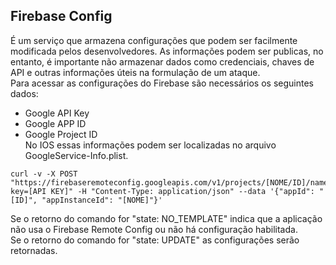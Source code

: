 ## Firebase Config
É um serviço que armazena configurações que podem ser facilmente modificada pelos desenvolvedores. As informações podem ser publicas, no entanto, é importante não armazenar dados como credenciais, chaves de API e outras informações úteis na formulação de um ataque.<br>
Para acessar as configurações do Firebase são necessários os seguintes dados:<br>
- Google API Key
- Google APP ID
- Google Project ID<br>
No IOS essas informações podem ser localizadas no arquivo GoogleService-Info.plist. 
```
curl -v -X POST "https://firebaseremoteconfig.googleapis.com/v1/projects/[NOME/ID]/namespaces/firebase:fetch?key=[API KEY]" -H "Content-Type: application/json" --data '{"appId": "[ID]", "appInstanceId": "[NOME]"}'
```
Se o retorno do comando for "state: NO_TEMPLATE" indica que a aplicação não usa o Firebase Remote Config ou não há configuração habilitada.<br>
Se o retorno do comando for "state: UPDATE" as configurações serão retornadas. 
